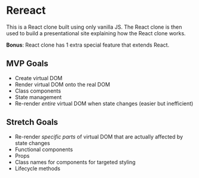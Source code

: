 # Rereact

This is a React clone built using only vanilla JS. The React clone is then used to build a presentational site explaining how the React clone works.

**Bonus**: React clone has 1 extra special feature that extends React.

## MVP Goals

* Create virtual DOM
* Render virtual DOM onto the real DOM
* Class components
* State management
* Re-render *entire* virtual DOM when state changes (easier but inefficient)

## Stretch Goals

* Re-render *specific parts* of virtual DOM that are actually affected by state changes
* Functional components
* Props
* Class names for components for targeted styling
* Lifecycle methods
